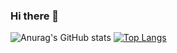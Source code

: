 ### Hi there 👋

<!--
**catmaker/catmaker** is a ✨ _special_ ✨ repository because its `README.md` (this file) appears on your GitHub profile.

Here are some ideas to get you started:

- 🔭 I’m currently working on ...
- 🌱 Next.js
- 👯 I’m looking to collaborate on ...
- 🤔 I’m looking for help with ...
- 💬 Ask me about ...
- 📫 How to reach me: ...
- 😄 Pronouns: ...
- ⚡ Fun fact: ...
-->
![Anurag's GitHub stats](https://github-readme-stats.vercel.app/api?username=catmaker&show_icons=true&theme=radical)
[![Top Langs](https://github-readme-stats.vercel.app/api/top-langs/?username=catmaker)](https://github.com/anuraghazra/github-readme-stats)
